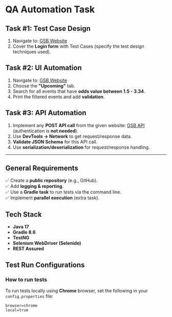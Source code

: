 # QA Automation Task

## Task #1: Test Case Design
1. Navigate to: [GSB Website](https://s.gsb.co.zm/)
2. Cover the **Login form** with Test Cases (specify the test design techniques used).

## Task #2: UI Automation
1. Navigate to: [GSB Website](https://s.gsb.co.zm/)
2. Choose the **"Upcoming"** tab.
3. Search for all events that have **odds value between 1.5 - 3.34**.
4. Print the filtered events and add **validation**.

## Task #3: API Automation
1. Implement any **POST API call** from the given website: [GSB API](https://s.gsb.co.zm/) (authentication is **not needed**).
2. Use **DevTools → Network** to get request/response data.
3. **Validate JSON Schema** for this API call.
4. Use **serialization/deserialization** for request/response handling.

---

## General Requirements
✅ Create a **public repository** (e.g., GitHub).  
✅ Add **logging & reporting**.  
✅ Use a **Gradle task** to run tests via the command line.  
✅ Implement **parallel execution** (extra task).

## Tech Stack
- **Java 17**
- **Gradle 8.6**
- **TestNG**
- **Selenium WebDriver (Selenide)**
- **REST Assured**  
## Test Run Configurations


### **How to run tests**
To run tests locally using **Chrome** browser, set the following in your `config.properties` file:

```properties
browser=chrome
local=true
```


